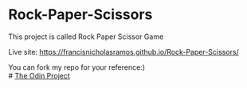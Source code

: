 # Rock-Paper-Scissors

This project is called Rock Paper Scissor Game

Live site: https://francisnicholasramos.github.io/Rock-Paper-Scissors/

You can fork my repo for your reference:)<br>
\# [The Odin Project](https://www.theodinproject.com)
